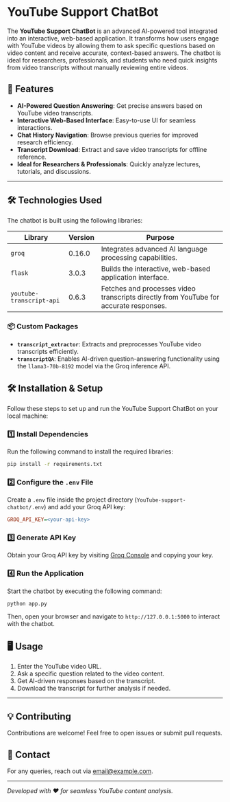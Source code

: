 # YouTube Support ChatBot

The **YouTube Support ChatBot** is an advanced AI-powered tool integrated into an interactive, web-based application. It transforms how users engage with YouTube videos by allowing them to ask specific questions based on video content and receive accurate, context-based answers. The chatbot is ideal for researchers, professionals, and students who need quick insights from video transcripts without manually reviewing entire videos.

## 🚀 Features

- **AI-Powered Question Answering**: Get precise answers based on YouTube video transcripts.
- **Interactive Web-Based Interface**: Easy-to-use UI for seamless interactions.
- **Chat History Navigation**: Browse previous queries for improved research efficiency.
- **Transcript Download**: Extract and save video transcripts for offline reference.
- **Ideal for Researchers & Professionals**: Quickly analyze lectures, tutorials, and discussions.

---

## 🛠 Technologies Used

The chatbot is built using the following libraries:

| Library                        | Version  | Purpose  |
|--------------------------------|----------|-------------------------------------------------------------------------------------------------|
| `groq`                        | 0.16.0   | Integrates advanced AI language processing capabilities.                                      |
| `flask`                        | 3.0.3    | Builds the interactive, web-based application interface.                                     |
| `youtube-transcript-api`       | 0.6.3    | Fetches and processes video transcripts directly from YouTube for accurate responses.        |

### 📦 Custom Packages
- **`transcript_extractor`**: Extracts and preprocesses YouTube video transcripts efficiently.
- **`transcriptQA`**: Enables AI-driven question-answering functionality using the `llama3-70b-8192` model via the Groq inference API.

## 🛠 Installation & Setup

Follow these steps to set up and run the YouTube Support ChatBot on your local machine:

### 1️⃣ Install Dependencies
Run the following command to install the required libraries:
```bash
pip install -r requirements.txt
```

### 2️⃣ Configure the `.env` File
Create a `.env` file inside the project directory (`YouTube-support-chatbot/.env`) and add your Groq API key:
```ini
GROQ_API_KEY=<your-api-key>
```

### 3️⃣ Generate API Key
Obtain your Groq API key by visiting [Groq Console](https://console.groq.com/keys) and copying your key.

### 4️⃣ Run the Application
Start the chatbot by executing the following command:
```bash
python app.py
```
Then, open your browser and navigate to `http://127.0.0.1:5000` to interact with the chatbot.

## 🖥️ Usage

1. Enter the YouTube video URL.
2. Ask a specific question related to the video content.
3. Get AI-driven responses based on the transcript.
4. Download the transcript for further analysis if needed.

---

## 💡 Contributing
Contributions are welcome! Feel free to open issues or submit pull requests.

## 📩 Contact
For any queries, reach out via [email@example.com](mailto:email@example.com).

---
*Developed with ❤️ for seamless YouTube content analysis.*
